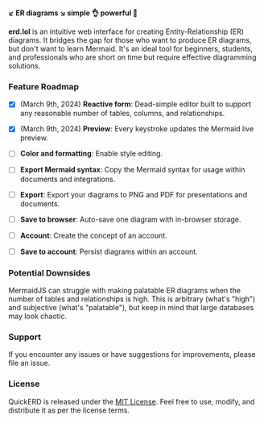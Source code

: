 **↙️ ER diagrams ↘️ simple 👌 powerful 💪**

**erd.lol** is an intuitive web interface for creating Entity-Relationship (ER) diagrams. It bridges the gap for those who want to produce ER diagrams, but don't want to learn Mermaid. It's an ideal tool for beginners, students, and professionals who are short on time but require effective diagramming solutions.

### Feature Roadmap

- [x] (March 9th, 2024) **Reactive form**: Dead-simple editor built to support any reasonable number of tables, columns, and relationships.
- [x] (March 9th, 2024) **Preview**: Every keystroke updates the Mermaid live preview.
- [ ] **Color and formatting**: Enable style editing.
- [ ] **Export Mermaid syntax**: Copy the Mermaid syntax for usage within documents and integrations.
- [ ] **Export**: Export your diagrams to PNG and PDF for presentations and documents.
- [ ] **Save to browser**: Auto-save one diagram with in-browser storage.
- [ ] **Account**: Create the concept of an account.
- [ ] **Save to account**: Persist diagrams within an account.


### Potential Downsides

MermaidJS can struggle with making palatable ER diagrams when the number of tables and relationships is high. This is arbitrary (what's "high") and subjective (what's "palatable"), but keep in mind that large databases may look chaotic.

### Support

If you encounter any issues or have suggestions for improvements, please file an issue.

### License

QuickERD is released under the [MIT License](LICENSE). Feel free to use, modify, and distribute it as per the license terms.
